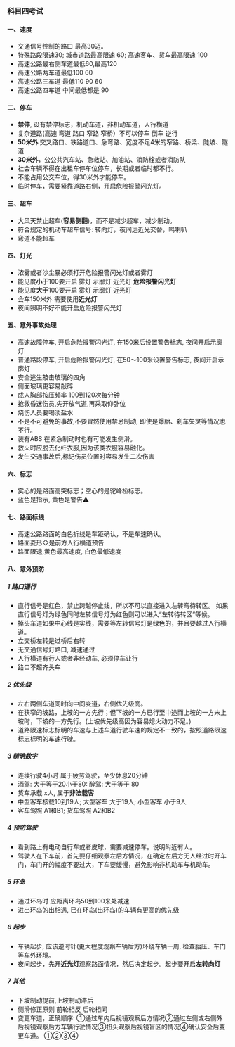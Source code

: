 ### 科目四考试

#### 一、速度
- 交通信号控制的路口 最高30迈。
- 特殊路段限速30; 城市道路最高限速 60; 高速客车、货车最高限速 100
- 高速公路最右侧车道最低60,最高120
- 高速公路两车道最低100 60
- 高速公路三车道 最低110  90  60
- 高速公路四车道 中间最低都是 90

#### 二、停车
- **禁停**, 设有禁停标志，机动车道，非机动车道，人行横道
- 复杂道路(高速 弯道 路口 窄路 窄桥）不可以停车 倒车 逆行
- **50米外** 交叉路口、铁路道口、急弯路、宽度不足4米的窄路、桥梁、陡坡、隧道
- **30米外**，公公共汽车站、急救站、加油站、消防栓或者消防队
- 社会车辆不得在出租车停车位停车，长期或者临时都不行。
- 不能占用公交车位，得30米外才能停车。
- 临时停车，需要紧靠道路右侧，开启危险报警闪光灯。


#### 三、超车
- 大风天禁止超车(**容易侧翻**)，而不是减少超车，减少制动。
- 符合规定的机动车超车信号: 转向灯，夜间远近光交替，鸣喇叭
- 弯道不能超车

#### 四、灯光
- 浓雾或者沙尘暴必须打开危险报警闪光灯或者雾灯
- 能见度**小于**100要开启 雾灯  示廓灯 近光灯 **危险报警闪光灯**
- 能见度**大于**100要开启 雾灯  示廓灯 近光灯
- 会车150米外 需要使用**近光灯**
- 夜间照明不好不能开启危险报警闪光灯


#### 五、意外事故处理
- 高速故障停车, 开启危险报警闪光灯, 在150米后设置警告标志, 夜间开启示廓灯
- 普通路段停车, 开启危险报警闪光灯, 在50～100米设置警告标志, 夜间开启示廓灯
- 安全逃生敲击玻璃的四角
- 侧面玻璃更容易敲碎
- 成人胸部按压频率 100到120次每分钟
- 抢救昏迷伤员,先开放气道,再采取仰卧位
- 烧伤人员要喝淡盐水
- 不是不可避免的事故,不要冒然使用禁忌制动, 即使是爆胎、刹车失灵等情况也不行。
- 装有ABS 在紧急制动时也有可能发生侧滑。
- 救火时应脱去化纤衣服,因为该类衣服容易融化。
- 发生交通事故后,标记伤员位置时容易发生二次伤害

#### 六、标志
- 实心的是路面高突标志；空心的是驼峰桥标志。
- 蓝色是指示, 黄色是警告⚠️


#### 七、路面标线
- 高速公路路面的白色折线是车距确认，不是车速确认。
- 路面菱形◇是前方人行横道预告
- 路面限速,黄色最高速度, 白色最低速度

#### 八、意外预防
##### 1 路口通行
- 直行信号是红色，禁止跨越停止线，所以不可以直接进入左转弯待转区。 如果直行信号灯为绿色同时左转信号灯为红色则可以进入“左转待转区”等候。
- 掉头车道如果中心线是实线，需要等左转信号灯是绿色的，并且要越过人行横道。
- 立交桥左转是过桥后右转
- 无交通信号灯路口, 减速通过
- 人行横道有行人或者非经动车, 必须停车让行
- 路口不超齐头车

##### 2 优先级
- 左右两侧车道同时向中间变道，右侧优先级高。
- 在狭窄的坡路，上坡的一方先行；但下坡的一方已行至中途而上坡的一方未上坡时，下坡的一方先行。(上坡优先级高因为容易熄火动力不足。)
- 道路限速标志标明的车速与上述车道行驶车速的规定不一致的，按照道路限速标志标明的车速行驶。

##### 3 精确数字
- 连续行驶4小时 属于疲劳驾驶，至少休息20分钟
- 酒驾: 大于等于20小于80: 醉驾: 大于等于 80
- 货车承载 x人, 属于**非法载客**
- 中型客车核载10到19人; 大型客车 大于19人; 小型客车 小于9人
- 客车驾照 A1和B1; 货车驾照 A2和B2

##### 4 预防驾驶
- 看到路上有电动自行车或者皮球，需要减速停车。说明附近有人。
- 驾驶人在下车前，首先要仔细观察左后方情况，在确定左后方无人经过时开车门，车门开的幅度不要过大，下车要缓慢，避免影响非机动车与机动车。

##### 5 环岛
- 通过环岛时 应距离环岛50到100米处减速
- 进出环岛的出相遇, 已在环岛(出环岛)的车辆有更高的优先级

##### 6 起步
- 车辆起步, 应该逆时针(更大程度观察车辆后方)环绕车辆一周, 检查胎压、车门等车外环境。
- 夜间起步，先开**近光灯**观察路面情况，然后决定起步。起步要开启**左转向灯**

##### 7 其他
- 下坡制动提前,上坡制动滞后
- 侧滑修正原则 前轮相反 后轮相同
- 变更车道，正确顺序: ①通过车内后视镜观察后方情况②通过左侧或右侧外后视镜观察后方车辆行驶情况③扭头观察后视镜盲区的情况④确认安全后变更车道。 ①②③④
